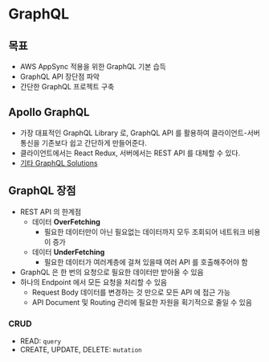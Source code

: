 # GraphQL

## 목표
* AWS AppSync 적용을 위한 GraphQL 기본 습득
* GraphQL API 장단점 파악
* 간단한 GraphQL 프로젝트 구축

## Apollo GraphQL
* 가장 대표적인 GraphQL Library 로, GraphQL API 를 활용하여 클라이언트-서버 통신을 기존보다 쉽고 간단하게 만들어준다.
* 클라이언트에서는 React Redux, 서버에서는 REST API 를 대체할 수 있다.
* [기타 GraphQL Solutions](https://graphql.org/code/)

## GraphQL 장점
* REST API 의 한계점
  * 데이터 **OverFetching**
    * 필요한 데이터만이 아닌 필요없는 데이터까지 모두 조회되어 네트워크 비용이 증가
  * 데이터 **UnderFetching**
    * 필요한 데이터가 여러계층에 걸쳐 있을때 여러 API 를 호출해주어야 함
* GraphQL 은 한 번의 요청으로 필요한 데이터만 받아올 수 있음
* 하나의 Endpoint 에서 모든 요청을 처리할 수 있음
  * Request Body 데이터를 변경하는 것 만으로 모든 API 에 접근 가능  
  * API Document 및 Routing 관리에 필요한 자원을 획기적으로 줄일 수 있음 

### CRUD
* READ: `query`
* CREATE, UPDATE, DELETE: `mutation`
